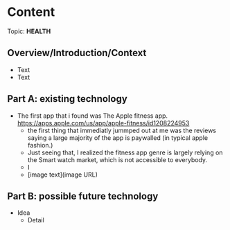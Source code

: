 # Content
Topic: **HEALTH**

## Overview/Introduction/Context
* Text
* Text

## Part A: existing technology
* The first app that i found was The Apple fitness app. https://apps.apple.com/us/app/apple-fitness/id1208224953
  * the first thing that immediatly jummped out at me was the reviews saying a large majority of the app is paywalled (in typical apple fashion.)
  * Just seeing that, I realized the fitness app genre is largely relying on the Smart watch market, which is not accessible to everybody.
  * I  
  * [image text](image URL)

## Part B: possible future technology
* Idea
  * Detail

